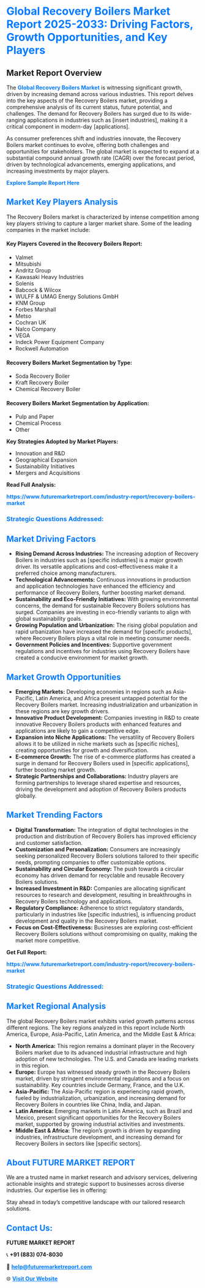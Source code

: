 <h1 style="color: #007BFF;">Global Recovery Boilers Market Report 2025-2033: Driving Factors, Growth Opportunities, and Key Players</h1>

<section id="overview">
<h2>Market Report Overview</h2>
<p>The <a href="https://www.futuremarketreport.com/industry-report/recovery-boilers-market" style="color: #007BFF; text-decoration: none;"><strong>Global Recovery Boilers Market</strong></a> is witnessing significant growth, driven by increasing demand across various industries. This report delves into the key aspects of the Recovery Boilers market, providing a comprehensive analysis of its current status, future potential, and challenges. The demand for Recovery Boilers has surged due to its wide-ranging applications in industries such as [insert industries], making it a critical component in modern-day [applications].</p>
<p>As consumer preferences shift and industries innovate, the Recovery Boilers market continues to evolve, offering both challenges and opportunities for stakeholders. The global market is expected to expand at a substantial compound annual growth rate (CAGR) over the forecast period, driven by technological advancements, emerging applications, and increasing investments by major players.</p>
</section>

<section id="overview">
<p><a href="https://www.futuremarketreport.com/request-sample/reportId=60008" style="color: #007BFF; text-decoration: none;"><strong>Explore Sample Report Here</strong></a></p>
</section>

<section id="key-players">
<h2 style="color: #007BFF;">Market Key Players Analysis</h2>
<p>The Recovery Boilers market is characterized by intense competition among key players striving to capture a larger market share. Some of the leading companies in the market include:</p>
<h4>Key Players Covered in the Recovery Boilers Report:</h4>
<ul><li>Valmet</li><li>Mitsubishi</li><li>Andritz Group</li><li>Kawasaki Heavy Industries</li><li>Solenis</li><li>Babcock &amp; Wilcox</li><li>WULFF &amp; UMAG Energy Solutions GmbH</li><li>KNM Group</li><li>Forbes Marshall</li><li>Metso</li><li>Cochran UK</li><li>Nalco Company</li><li>VEGA</li><li>Indeck Power Equipment Company</li><li>Rockwell Automation</li></ul>
<h4>Recovery Boilers Market Segmentation by Type:</h4>
<ul><li>Soda Recovery Boiler</li><li>Kraft Recovery Boiler</li><li>Chemical Recovery Boiler</li></ul>

<h4>Recovery Boilers Market Segmentation by Application:</h4>
<ul><li>Pulp and Paper</li><li>Chemical Process</li><li>Other</li></ul>
<p><strong>Key Strategies Adopted by Market Players:</strong></p>
<ul>
<li>Innovation and R&D</li>
<li>Geographical Expansion</li>
<li>Sustainability Initiatives</li>
<li>Mergers and Acquisitions</li>
</ul>
</section>

<section>
<p><strong>Read Full Analysis: </strong></p><a href="https://www.futuremarketreport.com/industry-report/recovery-boilers-market" style="color: #007BFF; text-decoration: none;"><strong>https://www.futuremarketreport.com/industry-report/recovery-boilers-market</strong></a>
<h3 style="color: #007BFF;">Strategic Questions Addressed:</h3>
</section>

<section id="driving-factors">
<h2 style="color: #007BFF;">Market Driving Factors</h2>
<ul>
<li><strong>Rising Demand Across Industries:</strong> The increasing adoption of Recovery Boilers in industries such as [specific industries] is a major growth driver. Its versatile applications and cost-effectiveness make it a preferred choice among manufacturers.</li>
<li><strong>Technological Advancements:</strong> Continuous innovations in production and application technologies have enhanced the efficiency and performance of Recovery Boilers, further boosting market demand.</li>
<li><strong>Sustainability and Eco-Friendly Initiatives:</strong> With growing environmental concerns, the demand for sustainable Recovery Boilers solutions has surged. Companies are investing in eco-friendly variants to align with global sustainability goals.</li>
<li><strong>Growing Population and Urbanization:</strong> The rising global population and rapid urbanization have increased the demand for [specific products], where Recovery Boilers plays a vital role in meeting consumer needs.</li>
<li><strong>Government Policies and Incentives:</strong> Supportive government regulations and incentives for industries using Recovery Boilers have created a conducive environment for market growth.</li>
</ul>
</section>

<section id="growth-opportunities">
<h2 style="color: #007BFF;">Market Growth Opportunities</h2>
<ul>
<li><strong>Emerging Markets:</strong> Developing economies in regions such as Asia-Pacific, Latin America, and Africa present untapped potential for the Recovery Boilers market. Increasing industrialization and urbanization in these regions are key growth drivers.</li>
<li><strong>Innovative Product Development:</strong> Companies investing in R&D to create innovative Recovery Boilers products with enhanced features and applications are likely to gain a competitive edge.</li>
<li><strong>Expansion into Niche Applications:</strong> The versatility of Recovery Boilers allows it to be utilized in niche markets such as [specific niches], creating opportunities for growth and diversification.</li>
<li><strong>E-commerce Growth:</strong> The rise of e-commerce platforms has created a surge in demand for Recovery Boilers used in [specific applications], further boosting market growth.</li>
<li><strong>Strategic Partnerships and Collaborations:</strong> Industry players are forming partnerships to leverage shared expertise and resources, driving the development and adoption of Recovery Boilers products globally.</li>
</ul>
</section>

<section id="trending-factors">
<h2 style="color: #007BFF;">Market Trending Factors</h2>
<ul>
<li><strong>Digital Transformation:</strong> The integration of digital technologies in the production and distribution of Recovery Boilers has improved efficiency and customer satisfaction.</li>
<li><strong>Customization and Personalization:</strong> Consumers are increasingly seeking personalized Recovery Boilers solutions tailored to their specific needs, prompting companies to offer customizable options.</li>
<li><strong>Sustainability and Circular Economy:</strong> The push towards a circular economy has driven demand for recyclable and reusable Recovery Boilers solutions.</li>
<li><strong>Increased Investment in R&D:</strong> Companies are allocating significant resources to research and development, resulting in breakthroughs in Recovery Boilers technology and applications.</li>
<li><strong>Regulatory Compliance:</strong> Adherence to strict regulatory standards, particularly in industries like [specific industries], is influencing product development and quality in the Recovery Boilers market.</li>
<li><strong>Focus on Cost-Effectiveness:</strong> Businesses are exploring cost-efficient Recovery Boilers solutions without compromising on quality, making the market more competitive.</li>
</ul>
</section>

<section>
<p><strong>Get Full Report: </strong></p><a href="https://www.futuremarketreport.com/industry-report/recovery-boilers-market" style="color: #007BFF; text-decoration: none;"><strong>https://www.futuremarketreport.com/industry-report/recovery-boilers-market</strong></a>
<h3 style="color: #007BFF;">Strategic Questions Addressed:</h3>
</section>


<section id="regional-analysis">
<h2 style="color: #007BFF;">Market Regional Analysis</h2>
<p>The global Recovery Boilers market exhibits varied growth patterns across different regions. The key regions analyzed in this report include North America, Europe, Asia-Pacific, Latin America, and the Middle East & Africa:</p>
<ul>
<li><strong>North America:</strong> This region remains a dominant player in the Recovery Boilers market due to its advanced industrial infrastructure and high adoption of new technologies. The U.S. and Canada are leading markets in this region.</li>
<li><strong>Europe:</strong> Europe has witnessed steady growth in the Recovery Boilers market, driven by stringent environmental regulations and a focus on sustainability. Key countries include Germany, France, and the U.K.</li>
<li><strong>Asia-Pacific:</strong> The Asia-Pacific region is experiencing rapid growth, fueled by industrialization, urbanization, and increasing demand for Recovery Boilers in countries like China, India, and Japan.</li>
<li><strong>Latin America:</strong> Emerging markets in Latin America, such as Brazil and Mexico, present significant opportunities for the Recovery Boilers market, supported by growing industrial activities and investments.</li>
<li><strong>Middle East & Africa:</strong> The region’s growth is driven by expanding industries, infrastructure development, and increasing demand for Recovery Boilers in sectors like [specific sectors].</li>
</ul>
</section>

<footer>
<h2 style="color: #007BFF;">About FUTURE MARKET REPORT</h2>
<p>We are a trusted name in market research and advisory services, delivering actionable insights and strategic support to businesses across diverse industries. Our expertise lies in offering:</p>

<p>Stay ahead in today’s competitive landscape with our tailored research solutions.</p>

<h2 style="color: #007BFF;">Contact Us:</h2>
<p><strong>FUTURE MARKET REPORT</strong></p>
<p>📞 <strong>+91 (883) 074-8030</strong></p>
<p>📧 <strong><a href="mailto:help@futuremarketreport.com" style="color: #007BFF;">help@futuremarketreport.com</a></strong></p>
<p>🌐 <strong><a href="https://www.futuremarketreport.com/" style="color: #007BFF;">Visit Our Website</a></strong></p>
</footer>